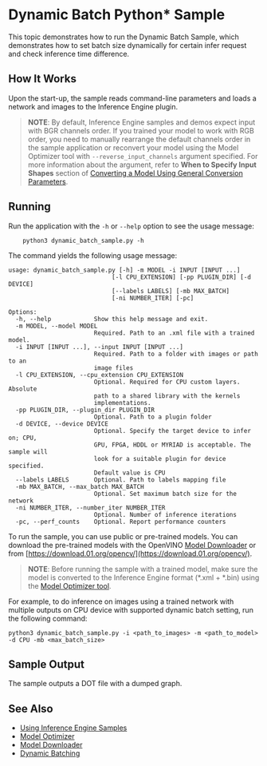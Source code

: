# Dynamic Batch Python* Sample

This topic demonstrates how to run the Dynamic Batch Sample, which demonstrates how to set batch size dynamically for certain infer request and check inference time difference.

## How It Works

Upon the start-up, the sample reads command-line parameters and loads a network and images to the Inference Engine plugin.

> **NOTE**: By default, Inference Engine samples and demos expect input with BGR channels order. If you trained your model to work with RGB order, you need to manually rearrange the default channels order in the sample application or reconvert your model using the Model Optimizer tool with `--reverse_input_channels` argument specified. For more information about the argument, refer to **When to Specify Input Shapes** section of [Converting a Model Using General Conversion Parameters](https://docs.openvinotoolkit.org/2019_R1/_docs_MO_DG_prepare_model_convert_model_Converting_Model_General.html).

## Running

Run the application with the `-h` or `--help` option to see the usage message:
```
    python3 dynamic_batch_sample.py -h
```
The command yields the following usage message:
```
usage: dynamic_batch_sample.py [-h] -m MODEL -i INPUT [INPUT ...]
                             [-l CPU_EXTENSION] [-pp PLUGIN_DIR] [-d DEVICE]
                             [--labels LABELS] [-mb MAX_BATCH]
                             [-ni NUMBER_ITER] [-pc]

Options:
  -h, --help            Show this help message and exit.
  -m MODEL, --model MODEL
                        Required. Path to an .xml file with a trained model.
  -i INPUT [INPUT ...], --input INPUT [INPUT ...]
                        Required. Path to a folder with images or path to an
                        image files
  -l CPU_EXTENSION, --cpu_extension CPU_EXTENSION
                        Optional. Required for CPU custom layers. Absolute
                        path to a shared library with the kernels
                        implementations.
  -pp PLUGIN_DIR, --plugin_dir PLUGIN_DIR
                        Optional. Path to a plugin folder
  -d DEVICE, --device DEVICE
                        Optional. Specify the target device to infer on; CPU,
                        GPU, FPGA, HDDL or MYRIAD is acceptable. The sample will
                        look for a suitable plugin for device specified.
                        Default value is CPU
  --labels LABELS       Optional. Path to labels mapping file
  -mb MAX_BATCH, --max_batch MAX_BATCH
                        Optional. Set maximum batch size for the network
  -ni NUMBER_ITER, --number_iter NUMBER_ITER
                        Optional. Number of inference iterations
  -pc, --perf_counts    Optional. Report performance counters
```

To run the sample, you can use public or pre-trained models. You can download the pre-trained models with the OpenVINO [Model Downloader](https://github.com/opencv/open_model_zoo/tree/2019/model_downloader) or from [https://download.01.org/opencv/](https://download.01.org/opencv/).

> **NOTE**: Before running the sample with a trained model, make sure the model is converted to the Inference Engine format (\*.xml + \*.bin) using the [Model Optimizer tool](https://docs.openvinotoolkit.org/2019_R1/_docs_MO_DG_Deep_Learning_Model_Optimizer_DevGuide.html).


For example, to do inference on images using a trained network with multiple outputs on CPU device with supported dynamic batch setting, run the following command:

```
python3 dynamic_batch_sample.py -i <path_to_images> -m <path_to_model> -d CPU -mb <max_batch_size>
```

## Sample Output
The sample outputs a DOT file with a dumped graph.

## See Also
* [Using Inference Engine Samples](./docs/IE_DG/Samples_Overview.md)
* [Model Optimizer](https://docs.openvinotoolkit.org/2019_R1/_docs_MO_DG_Deep_Learning_Model_Optimizer_DevGuide.html)
* [Model Downloader](https://github.com/opencv/open_model_zoo/tree/2019/model_downloader)
* [Dynamic Batching](https://docs.openvinotoolkit.org/2019_R1/_docs_IE_DG_DynamicBatching.html)
